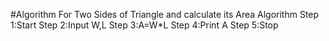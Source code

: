 #Algorithm For Two Sides of Triangle and calculate its Area
Algorithm
Step 1:Start
Step 2:Input W,L
Step 3:A=W*L
Step 4:Print A
Step 5:Stop
